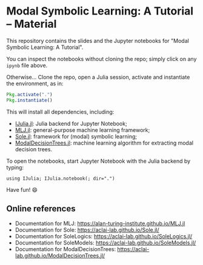 # Modal Symbolic Learning: A Tutorial – Material

This repository contains the slides and the Jupyter notebooks for "Modal Symbolic Learning: A Tutorial".

You can inspect the notebooks without cloning the repo; simply click on any `ipynb` file above.

Otherwise... Clone the repo, open a Julia session,
activate and instantiate the environment, as in:
```julia
Pkg.activate(".")
Pkg.instantiate()
```

This will install all dependencies, including:
- [IJulia.jl](https://github.com/JuliaLang/IJulia.jl): Julia backend for Jupyter Notebook;
- [MLJ.jl](https://github.com/alan-turing-institute/MLJ.jl): general-purpose machine learning framework;
- [Sole.jl](https://github.com/aclai-lab/Sole.jl): framework for (modal) symbolic learning;
- [ModalDecisionTrees.jl](https://github.com/aclai-lab/ModalDecisionTrees.jl): machine learning algorithm for extracting modal decision trees.

To open the notebooks, start Jupyter Notebook with the Julia backend by typing:
```
using IJulia; IJulia.notebook(; dir=".")
```

Have fun! 😄

## Online references

- Documentation for MLJ: https://alan-turing-institute.github.io/MLJ.jl
- Documentation for Sole: https://aclai-lab.github.io/Sole.jl/
- Documentation for SoleLogics: https://aclai-lab.github.io/SoleLogics.jl/
- Documentation for SoleModels: https://aclai-lab.github.io/SoleModels.jl/
- Documentation for ModalDecisionTrees: https://aclai-lab.github.io/ModalDecisionTrees.jl/

<!-- ## Bibliography -->
